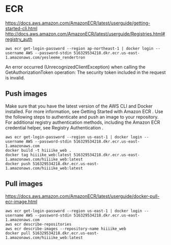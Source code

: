 # ECR

https://docs.aws.amazon.com/AmazonECR/latest/userguide/getting-started-cli.html
http://docs.aws.amazon.com/AmazonECR/latest/userguide/Registries.html#registry_auth

```
aws ecr get-login-password --region ap-northeast-1 | docker login --username AWS --password-stdin 516329534218.dkr.ecr.us-east-1.amazonaws.com/yesleeme_rendertron
```

An error occurred (UnrecognizedClientException) when calling the GetAuthorizationToken operation: The security token included in the request is invalid.

## Push images

Make sure that you have the latest version of the AWS CLI and Docker installed. For more information, see Getting Started with Amazon ECR .
Use the following steps to authenticate and push an image to your repository. For additional registry authentication methods, including the Amazon ECR credential helper, see Registry Authentication .

```
aws ecr get-login-password --region us-east-1 | docker login --username AWS --password-stdin 516329534218.dkr.ecr.us-east-1.amazonaws.com
docker build -t hiiiike_web .
docker tag hiiiike_web:latest 516329534218.dkr.ecr.us-east-1.amazonaws.com/hiiiike_web:latest
docker push 516329534218.dkr.ecr.us-east-1.amazonaws.com/hiiiike_web:latest
```

## Pull images

https://docs.aws.amazon.com/AmazonECR/latest/userguide/docker-pull-ecr-image.html

```
aws ecr get-login-password --region us-east-1 | docker login --username AWS --password-stdin 516329534218.dkr.ecr.us-east-1.amazonaws.com
aws ecr describe-repositories
aws ecr describe-images --repository-name hiiiike_web
docker pull 516329534218.dkr.ecr.us-east-1.amazonaws.com/hiiiike_web:latest
```
